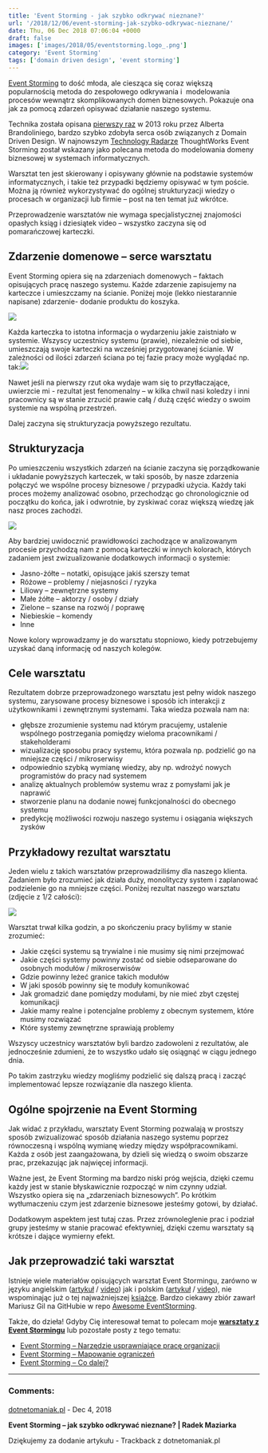 ```yaml
---
title: 'Event Storming - jak szybko odkrywać nieznane?'
url: '/2018/12/06/event-storming-jak-szybko-odkrywac-nieznane/'
date: Thu, 06 Dec 2018 07:06:04 +0000
draft: false
images: ['images/2018/05/eventstorming.logo_.png']
category: 'Event Storming'
tags: ['domain driven design', 'event storming']
---
```


[Event Storming](https://www.eventstorming.com/) to dość młoda, ale ciesząca się coraz większą popularnością metoda do zespołowego odkrywania i  modelowania procesów wewnątrz skomplikowanych domen biznesowych. Pokazuje ona jak za pomocą zdarzeń opisywać działanie naszego systemu.

Technika została opisana [pierwszy raz](https://ziobrando.blogspot.com/2013/11/introducing-event-storming.html) w 2013 roku przez Alberta Brandoliniego, bardzo szybko zdobyła serca osób związanych z Domain Driven Design. W najnowszym [Technology Radarze](https://www.thoughtworks.com/radar/techniques/event-storming) ThoughtWorks Event Storming został wskazany jako polecana metoda do modelowania domeny biznesowej w systemach informatycznych.

Warsztat ten jest skierowany i opisywany głównie na podstawie systemów informatycznych, i takie też przypadki będziemy opisywać w tym poście. Można ją również wykorzystywać do ogólnej strukturyzacji wiedzy o procesach w organizacji lub firmie – post na ten temat już wkrótce.

Przeprowadzenie warsztatów nie wymaga specjalistycznej znajomości opasłych ksiąg i dziesiątek video – wszystko zaczyna się od pomarańczowej karteczki.

## Zdarzenie domenowe – serce warsztatu

Event Storming opiera się na zdarzeniach domenowych – faktach opisujących pracę naszego systemu. Każde zdarzenie zapisujemy na karteczce i umieszczamy na ścianie. Poniżej moje (lekko niestarannie napisane) zdarzenie- dodanie produktu do koszyka.

[![](/images/2018/12/1.jpg)](/images/2018/12/1.jpg)

Każda karteczka to istotna informacja o wydarzeniu jakie zaistniało w systemie. Wszyscy uczestnicy systemu (prawie), niezależnie od siebie, umieszczają swoje karteczki na wcześniej przygotowanej ścianie. W zależności od ilości zdarzeń ściana po tej fazie pracy może wyglądać np. tak:[![](/images/2018/12/6.jpg)](/images/2018/12/6.jpg)

Nawet jeśli na pierwszy rzut oka wydaje wam się to przytłaczające, uwierzcie mi - rezultat jest fenomenalny – w kilka chwil nasi koledzy i inni pracownicy są w stanie zrzucić prawie całą / dużą część wiedzy o swoim systemie na wspólną przestrzeń.

Dalej zaczyna się strukturyzacja powyższego rezultatu.

## Strukturyzacja

Po umieszczeniu wszystkich zdarzeń na ścianie zaczyna się porządkowanie i układanie powyższych karteczek, w taki sposób, by nasze zdarzenia połączyć we wspólne procesy biznesowe / przypadki użycia. Każdy taki proces możemy analizować osobno, przechodząc go chronologicznie od początku do końca, jak i odwrotnie, by zyskiwać coraz większą wiedzę jak nasz proces zachodzi.

[![](/images/2018/12/5.jpg)](/images/2018/12/5.jpg)

Aby bardziej uwidocznić prawidłowości zachodzące w analizowanym procesie przychodzą nam z pomocą karteczki w innych kolorach, których zadaniem jest zwizualizowanie dodatkowych informacji o systemie:

 *   Jasno-żółte – notatki, opisujące jakiś szerszy temat
 *   Różowe – problemy / niejasności / ryzyka
 *   Liliowy – zewnętrzne systemy
 *   Małe żółte – aktorzy / osoby / działy
 *   Zielone – szanse na rozwój / poprawę
 *   Niebieskie – komendy
 *   Inne

Nowe kolory wprowadzamy je do warsztatu stopniowo, kiedy potrzebujemy uzyskać daną informację od naszych kolegów.

## Cele warsztatu

Rezultatem dobrze przeprowadzonego warsztatu jest pełny widok naszego systemu, zarysowane procesy biznesowe i sposób ich interakcji z użytkownikami i zewnętrznymi systemami. Taka wiedza pozwala nam na:

 *   głębsze zrozumienie systemu nad którym pracujemy, ustalenie wspólnego postrzegania pomiędzy wieloma pracownikami / stakeholderami
 *   wizualizację sposobu pracy systemu, która pozwala np. podzielić go na mniejsze części / mikroserwisy
 *   odpowiednio szybką wymianę wiedzy, aby np. wdrożyć nowych programistów do pracy nad systemem
 *   analizę aktualnych problemów systemu wraz z pomysłami jak je naprawić
 *   stworzenie planu na dodanie nowej funkcjonalności do obecnego systemu
 *   predykcję możliwości rozwoju naszego systemu i osiągania większych zysków

## Przykładowy rezultat warsztatu

Jeden wielu z takich warsztatów przeprowadziliśmy dla naszego klienta. Zadaniem było zrozumieć jak działa duży, monolityczy system i zaplanować podzielenie go na mniejsze części. Poniżej rezultat naszego warsztatu (zdjęcie z 1/2 całości):

[![](/images/2018/12/4.jpg)](/images/2018/12/4.jpg)

Warsztat trwał kilka godzin, a po skończeniu pracy byliśmy w stanie zrozumieć:

 *   Jakie części systemu są trywialne i nie musimy się nimi przejmować
 *   Jakie części systemy powinny zostać od siebie odseparowane do osobnych modułów / mikroserwisów
 *   Gdzie powinny leżeć granice takich modułów
 *   W jaki sposób powinny się te moduły komunikować
 *   Jak gromadzić dane pomiędzy modułami, by nie mieć zbyt częstej komunikacji
 *   Jakie mamy realne i potencjalne problemy z obecnym systemem, które musimy rozwiązać
 *   Które systemy zewnętrzne sprawiają problemy

Wszyscy uczestnicy warsztatów byli bardzo zadowoleni z rezultatów, ale jednocześnie zdumieni, że to wszystko udało się osiągnąć w ciągu jednego dnia.

Po takim zastrzyku wiedzy mogliśmy podzielić się dalszą pracą i zacząć implementować lepsze rozwiązanie dla naszego klienta.

## Ogólne spojrzenie na Event Storming

Jak widać z przykładu, warsztaty Event Storming pozwalają w prostszy sposób zwizualizować sposób działania naszego systemu poprzez równoczesną i wspólną wymianę wiedzy między współpracownikami. Każda z osób jest zaangażowana, by dzieli się wiedzą o swoim obszarze prac, przekazując jak najwięcej informacji.

Ważne jest, że Event Storming ma bardzo niski próg wejścia, dzięki czemu każdy jest w stanie błyskawicznie rozpocząć w nim czynny udział. Wszystko opiera się na „zdarzeniach biznesowych”. Po krótkim wytłumaczeniu czym jest zdarzenie biznesowe jesteśmy gotowi, by działać.

Dodatkowym aspektem jest tutaj czas. Przez zrównoleglenie prac i podział grupy jesteśmy w stanie pracować efektywniej, dzięki czemu warsztaty są krótsze i dające wymierny efekt.

## Jak przeprowadzić taki warsztat

Istnieje wiele materiałów opisujących warsztat Event Stormingu, zarówno w języku angielskim ([artykuł](https://buildplease.com/pages/fpc-2/) / [video](https://www.youtube.com/watch?v=04tGbixfGEY)) jak i polskim ([artykuł](https://rmakara.github.io/Event-Storming-Warsztaty-Agile-Wroclaw) / [video](https://www.youtube.com/watch?v=dhoXYRqghws)), nie wspominając już o tej najważniejszej [książce](https://leanpub.com/introducing_eventstorming). Bardzo ciekawy zbiór zawarł Mariusz Gil na GitHubie w repo [Awesome EventStorming](https://github.com/mariuszgil/awesome-eventstorming).

Także, do dzieła! Gdyby Cię interesował temat to polecam moje **[warsztaty z Event Stormingu](/szkolenia/event-storming)** lub pozostałe posty z tego tematu:

 *   [Event Storming – Narzędzie usprawniające pracę organizacji](/2018/12/10/event-storming-narzedzie-usprawniajace-prace-organizacji/)
 *   [Event Storming – Mapowanie ograniczeń](/2019/02/22/event-storming-mapowanie-ograniczen/)
 *   [Event Storming – Co dalej?](/2019/01/26/event-storming-co-dalej/)

---
### Comments:
#### 
[dotnetomaniak.pl](https://dotnetomaniak.pl/Event-Storming-jak-szybko-odkrywac-nieznane-Radek-Maziarka "") - <time datetime="2018-12-06 08:09:12">Dec 4, 2018</time>

**Event Storming – jak szybko odkrywać nieznane? | Radek Maziarka**

Dziękujemy za dodanie artykułu - Trackback z dotnetomaniak.pl
